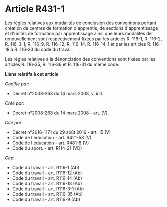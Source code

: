 # Article R431-1

Les règles relatives aux modalités de conclusion des conventions portant création de centres de formation d'apprentis, de
sections d'apprentissage et d'unités de formation par apprentissage ainsi que leurs modalités de renouvellement sont
respectivement fixées par les articles R. 116-1, R. 116-2, R. 116-3-1, R. 116-9, R. 116-12, R. 116-14, R. 116-14-1 et par les
articles R. 116-18 à R. 116-23 du code du travail. 

Les règles relatives à la dénonciation des conventions sont fixées par les articles R. 116-35, R. 116-36 et R. 116-31 du même
code.

**Liens relatifs à cet article**

_Codifié par_:

  - Décret n°2008-263 du 14 mars 2008, v. init.

_Créé par_:

  - Décret n°2008-263 du 14 mars 2008 - art. (V)

_Cité par_:

  - Décret n°2016-1171 du 29 août 2016 - art. 15 (V)
  - Code de l'éducation - art. R421-58 (V)
  - Code de l'éducation - art. R481-8 (V)
  - Code du sport. - art. R114-21 (VD)

_Cite_:

  - Code du travail - art. R116-1 (Ab)
  - Code du travail - art. R116-12 (Ab)
  - Code du travail - art. R116-14 (Ab)
  - Code du travail - art. R116-18 (Ab)
  - Code du travail - art. R116-3-1 (Ab)
  - Code du travail - art. R116-35 (Ab)
  - Code du travail - art. R116-9 (Ab)
